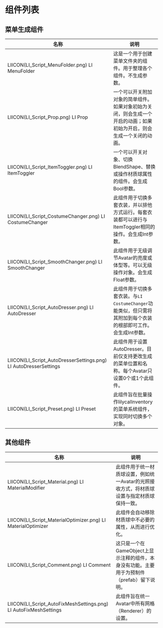 # 组件列表

## 菜单生成组件

|名称|说明|
|-|-|
|LIICON(LI_Script_MenuFolder.png) LI MenuFolder|这是一个用于创建菜单文件夹的组件。用于整理各个组件。不生成参数。|
|LIICON(LI_Script_Prop.png) LI Prop|一个可以开关附加对象的简单组件。如果对象初始为关闭，则会生成一个开启的动画；如果初始为开启，则会生成一个关闭的动画。|
|LIICON(LI_Script_ItemToggler.png) LI ItemToggler|一个可以开关对象、切换BlendShape、替换或操作材质球属性的组件。会生成Bool参数。|
|LIICON(LI_Script_CostumeChanger.png) LI CostumeChanger|此组件用于切换多套衣装，并以排他方式运行。每套衣装都可以进行与ItemToggler相同的操作。会生成Int参数。|
|LIICON(LI_Script_SmoothChanger.png) LI SmoothChanger|此组件用于无级调节Avatar的亮度或体型等。可以无级操作对象。会生成Float参数。|
|LIICON(LI_Script_AutoDresser.png) LI AutoDresser|此组件用于切换多套衣装。与`LI CostumeChanger`功能类似，但只需将其附加到每个衣装的根部即可工作。会生成Int参数。|
|LIICON(LI_Script_AutoDresserSettings.png) LI AutoDresserSettings|此组件用于设置AutoDresser。目前仅支持更改生成的菜单位置和名称。每个Avatar只设置0个或1个此组件。|
|LIICON(LI_Script_Preset.png) LI Preset|此组件旨在批量操作lilycalInventory的菜单系统组件，实现同时切换多个对象。|

## 其他组件

|名称|说明|
|-|-|
|LIICON(LI_Script_Material.png) LI MaterialModifier|此组件用于统一材质球设置，例如统一Avatar的光照接收方式，将材质球设置与指定材质球保持一致。|
|LIICON(LI_Script_MaterialOptimizer.png) LI MaterialOptimizer|此组件会自动移除材质球中不必要的属性，从而进行优化。|
|LIICON(LI_Script_Comment.png) LI Comment|这只是一个在GameObject上显示注释的组件，本身没有功能。主要用于为预制件（prefab）留下说明。|
|LIICON(LI_Script_AutoFixMeshSettings.png) LI AutoFixMeshSettings|此组件旨在统一Avatar中所有网格（Renderer）的设置。|